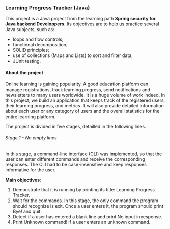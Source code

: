 ### Learning Progress Tracker (Java)
This project is a Java project from the learning path **Spring security for Java backend Developpers**. Its objectives are to help us practice several Java subjects, such as:
* loops and flow controls;
* functional decomposition;
* SOLID principles;
* use of collections (Maps and Lists) to sort and filter data;
* JUnit testing.

#### About the project
Online learning is gaining popularity. A good education platform can manage registrations, track learning progress, send notifications and newsletters to many users worldwide. It is a huge volume of work indeed. In this project, we build an application that keeps track of the registered users, their learning progress, and metrics. It will also provide detailed information about each user or any category of users and the overall statistics for the entire learning platform.

The project is divided in five stages, detailled in the following lines.

###### Stage 1 - No empty lines
In this stage, a command-line interface (CLI) was implemented, so that the user can enter different commands and receive the corresponding responses. The CLI had to be case-insensitive and keep responses informative for the user.

**Main objectives**:
1. Demonstrate that it is running by printing its title: Learning Progress Tracker.
1. Wait for the commands. In this stage, the only command the program should recognize is exit. Once a user enters it, the program should print Bye! and quit.
1. Detect if a user has entered a blank line and print No input in response.
1. Print Unknown command! if a user enters an unknown command.

